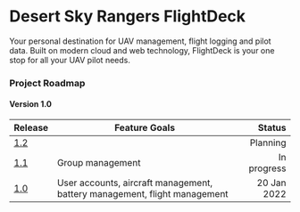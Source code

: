 # Desert Sky Rangers FlightDeck

Your personal destination for UAV management, flight logging and pilot data. Built on modern cloud and web technology, FlightDeck is your one stop for all your UAV pilot needs.

### Project Roadmap

#### Version 1.0

| Release                                                               | Feature Goals                                                             |      Status |
|-----------------------------------------------------------------------|---------------------------------------------------------------------------|------------:|
| [1.2](https://github.com/desertskyrangers/flightdeck/milestone/3) |                                                                           |    Planning |
| [1.1](https://github.com/desertskyrangers/flightdeck/milestone/2) | Group management                                               | In progress |
| [1.0](https://github.com/desertskyrangers/flightdeck/milestone/1) | User accounts, aircraft management, battery management, flight management | 20 Jan 2022 |

